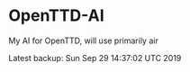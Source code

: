 # OpenTTD-AI
My AI for OpenTTD, will use primarily air

Latest backup: Sun Sep 29 14:37:02 UTC 2019
